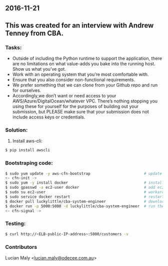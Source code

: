 2016-11-21
---
This was created for an interview with Andrew Tenney from CBA.
---

### Tasks:
+ Outside of including the Python runtime to support the application, there are no limitations on what value-adds you bake into the running host. Show us what you’ve got.
+ Work with an operating system that you’re most comfortable with.
+ Ensure that you also consider non-functional requirements.
+ We prefer something that we can clone from your Github repo and run for ourselves.
+ Accordingly,we don’t want or need access to your AWS/Azure/DigitalOcean/whatever VPC. There’s nothing stopping you using these for yourself for the purposes of building out your submission, but PLEASE make sure that your submission does not include access keys or credentials.

### Solution:
1. Install aws-cli:
```sh
$ pip install awscli
```

### Bootstraping code:
```sh
$ sudo yum update -y aws-cfn-bootstrap                        # update the AWS CloudFormation Helper Scripts
<- cfn-init ->
$ sudo yum -y install docker                                  # install the Docker
$ sudo gpasswd -a ec2-user docker                             # add ec2-user to the docker group
$ sudo su ec2-user                                            # workaround for logout/login after the ec2-user added to the group
$ sudo service docker restart                                 # restarting the Docker service after the previous workaround
$ docker pull luckylittle/cba-system-engineer                 # download the image from my Docker Hub repo
$ docker run -p 5000:5000 -d luckylittle/cba-system-engineer  # run the container in the background and map port 5000
<- cfn-signal ->
```

### Testing:
```sh
$ curl http://<ELB-public-IP-address>:5000/customers -v
```

### Contributors
Lucian Maly <<lucian.maly@odecee.com.au>>
